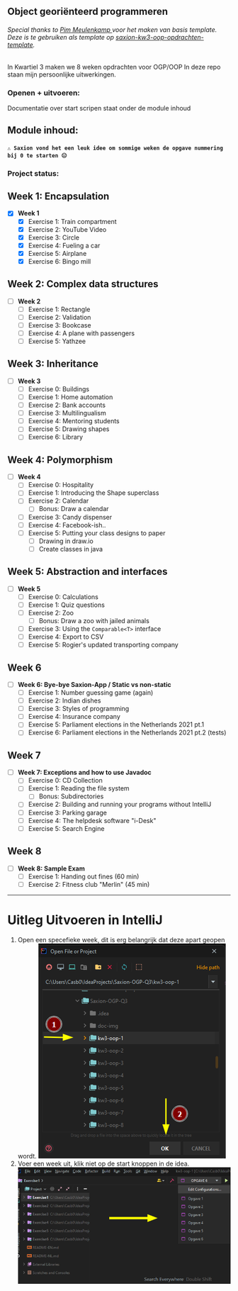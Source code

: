 Object georiënteerd programmeren
---

###### Special thanks to [Pim Meulenkamp ](https://github.com/Pimmeul) voor het maken van basis template. Deze is te gebruiken als template op [saxion-kw3-oop-opdrachten-template](https://github.com/Pimmeul/saxion-kw3-oop-opdrachten-template).

In Kwartiel 3 maken we 8 weken opdrachten voor OGP/OOP
In deze repo staan mijn persoonlijke uitwerkingen.


### Openen + uitvoeren:
Documentatie over start scripen staat onder de module inhoud


## Module inhoud:

**`⚠️ Saxion vond het een leuk idee om sommige weken de opgave nummering bij 0 te starten 😑`**

### Project status:

## Week 1: Encapsulation

- [x] **Week 1** 
  - [x] Exercise 1: Train compartment
  - [x] Exercise 2: YouTube Video
  - [x] Exercise 3: Circle
  - [x] Exercise 4: Fueling a car
  - [x] Exercise 5: Airplane
  - [x] Exercise 6: Bingo mill 
  
## Week 2: Complex data structures

- [ ] **Week 2**
    - [ ] Exercise 1: Rectangle
    - [ ] Exercise 2: Validation
    - [ ] Exercise 3: Bookcase
    - [ ] Exercise 4: A plane with passengers
    - [ ] Exercise 5: Yathzee

## Week 3: Inheritance

- [ ] **Week 3**
    - [ ] Exercise 0: Buildings
    - [ ] Exercise 1: Home automation
    - [ ] Exercise 2: Bank accounts
    - [ ] Exercise 3: Multilingualism
    - [ ] Exercise 4: Mentoring students
    - [ ] Exercise 5: Drawing shapes
    - [ ] Exercise 6: Library

## Week 4: Polymorphism

- [ ] **Week 4**
  - [ ] Exercise 0: Hospitality
  - [ ] Exercise 1: Introducing the Shape superclass
  - [ ] Exercise 2: Calendar
    - [ ] Bonus: Draw a calendar
  - [ ] Exercise 3: Candy dispenser
  - [ ] Exercise 4: Facebook-ish..
  - [ ] Exercise 5: Putting your class designs to paper
    - [ ] Drawing in draw.io
    - [ ] Create classes in java

## Week 5: Abstraction and interfaces

- [ ] **Week 5**
  - [ ] Exercise 0: Calculations
  - [ ] Exercise 1: Quiz questions
  - [ ] Exercise 2: Zoo
    - [ ] Bonus: Draw a zoo with jailed animals
  - [ ] Exercise 3: Using the `Comparable<T>` interface
  - [ ] Exercise 4: Export to CSV
  - [ ] Exercise 5: Rogier's updated transporting company

## Week 6

- [ ] **Week 6: Bye-bye Saxion-App / Static vs non-static**
  - [ ] Exercise 1: Number guessing game (again)
  - [ ] Exercise 2: Indian dishes
  - [ ] Exercise 3: Styles of programming
  - [ ] Exercise 4: Insurance company
  - [ ] Exercise 5: Parliament elections in the Netherlands 2021 pt.1
  - [ ] Exercise 6: Parliament elections in the Netherlands 2021 pt.2 (tests)

## Week 7
  
- [ ] **Week 7: Exceptions and how to use Javadoc**
  - [ ] Exercise 0: CD Collection
  - [ ] Exercise 1: Reading the file system
    - [ ] Bonus: Subdirectories
  - [ ] Exercise 2: Building and running your programs without IntelliJ
  - [ ] Exercise 3: Parking garage
  - [ ] Exercise 4: The helpdesk software "i-Desk"
  - [ ] Exercise 5: Search Engine

## Week 8
  
- [ ] **Week 8: Sample Exam** 
  - [ ] Exercise 1: Handing out fines (60 min)
  - [ ] Exercise 2: Fitness club "Merlin" (45 min)

---

# Uitleg Uitvoeren in IntelliJ
1. Open een specefieke week, dit is erg belangrijk dat deze apart geopen wordt.
   ![Preview](doc-img/open.png)
2. Voer een week uit, klik niet op de start knoppen in de idea.
   ![Preview](doc-img/ideascripts.png)
